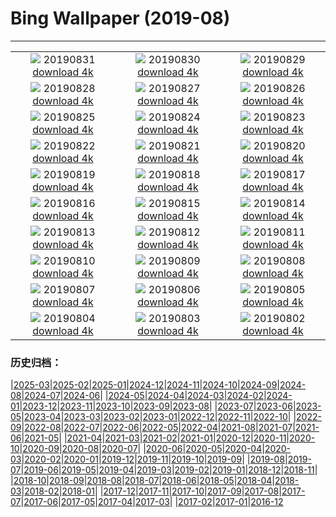 # Bing Wallpaper (2019-08)
**************
| | | |
|:-:|:-:|:-:|
| ![](https://www.bing.com/th?id=OHR.Castelbouc_ZH-CN1475157551_1920x1080.jpg) 20190831 [download 4k](https://www.bing.com/th?id=OHR.Castelbouc_ZH-CN1475157551_UHD.jpg) | ![](https://www.bing.com/th?id=OHR.Slackers_ZH-CN1408656264_1920x1080.jpg) 20190830 [download 4k](https://www.bing.com/th?id=OHR.Slackers_ZH-CN1408656264_UHD.jpg) | ![](https://www.bing.com/th?id=OHR.AsburyParkNJ_ZH-CN1353073841_1920x1080.jpg) 20190829 [download 4k](https://www.bing.com/th?id=OHR.AsburyParkNJ_ZH-CN1353073841_UHD.jpg) |
| ![](https://www.bing.com/th?id=OHR.HardeeCoFair_ZH-CN8647295545_1920x1080.jpg) 20190828 [download 4k](https://www.bing.com/th?id=OHR.HardeeCoFair_ZH-CN8647295545_UHD.jpg) | ![](https://www.bing.com/th?id=OHR.CorsiniGardens_ZH-CN8547012221_1920x1080.jpg) 20190827 [download 4k](https://www.bing.com/th?id=OHR.CorsiniGardens_ZH-CN8547012221_UHD.jpg) | ![](https://www.bing.com/th?id=OHR.Krakatoa_ZH-CN8471800710_1920x1080.jpg) 20190826 [download 4k](https://www.bing.com/th?id=OHR.Krakatoa_ZH-CN8471800710_UHD.jpg) |
| ![](https://www.bing.com/th?id=OHR.ParrotsIndia_ZH-CN8386276023_1920x1080.jpg) 20190825 [download 4k](https://www.bing.com/th?id=OHR.ParrotsIndia_ZH-CN8386276023_UHD.jpg) | ![](https://www.bing.com/th?id=OHR.WinnatsPass_ZH-CN8251326840_1920x1080.jpg) 20190824 [download 4k](https://www.bing.com/th?id=OHR.WinnatsPass_ZH-CN8251326840_UHD.jpg) | ![](https://www.bing.com/th?id=OHR.AugustBears_ZH-CN8159736622_1920x1080.jpg) 20190823 [download 4k](https://www.bing.com/th?id=OHR.AugustBears_ZH-CN8159736622_UHD.jpg) |
| ![](https://www.bing.com/th?id=OHR.FarmlandLandscape_ZH-CN8021236701_1920x1080.jpg) 20190822 [download 4k](https://www.bing.com/th?id=OHR.FarmlandLandscape_ZH-CN8021236701_UHD.jpg) | ![](https://www.bing.com/th?id=OHR.DubaiFountain_ZH-CN7944507087_1920x1080.jpg) 20190821 [download 4k](https://www.bing.com/th?id=OHR.DubaiFountain_ZH-CN7944507087_UHD.jpg) | ![](https://www.bing.com/th?id=OHR.MaraRiverCrossing_ZH-CN6598585392_1920x1080.jpg) 20190820 [download 4k](https://www.bing.com/th?id=OHR.MaraRiverCrossing_ZH-CN6598585392_UHD.jpg) |
| ![](https://www.bing.com/th?id=OHR.FinlandCamping_ZH-CN6418764403_1920x1080.jpg) 20190819 [download 4k](https://www.bing.com/th?id=OHR.FinlandCamping_ZH-CN6418764403_UHD.jpg) | ![](https://www.bing.com/th?id=OHR.Feringasee_ZH-CN6335425001_1920x1080.jpg) 20190818 [download 4k](https://www.bing.com/th?id=OHR.Feringasee_ZH-CN6335425001_UHD.jpg) | ![](https://www.bing.com/th?id=OHR.MagdalenCave_ZH-CN6279630125_1920x1080.jpg) 20190817 [download 4k](https://www.bing.com/th?id=OHR.MagdalenCave_ZH-CN6279630125_UHD.jpg) |
| ![](https://www.bing.com/th?id=OHR.DrinkingNectar_ZH-CN6196689688_1920x1080.jpg) 20190816 [download 4k](https://www.bing.com/th?id=OHR.DrinkingNectar_ZH-CN6196689688_UHD.jpg) | ![](https://www.bing.com/th?id=OHR.GoldRushYukon_ZH-CN6132080652_1920x1080.jpg) 20190815 [download 4k](https://www.bing.com/th?id=OHR.GoldRushYukon_ZH-CN6132080652_UHD.jpg) | ![](https://www.bing.com/th?id=OHR.SmogenSweden_ZH-CN0457682922_1920x1080.jpg) 20190814 [download 4k](https://www.bing.com/th?id=OHR.SmogenSweden_ZH-CN0457682922_UHD.jpg) |
| ![](https://www.bing.com/th?id=OHR.HornedAnole_ZH-CN0388959247_1920x1080.jpg) 20190813 [download 4k](https://www.bing.com/th?id=OHR.HornedAnole_ZH-CN0388959247_UHD.jpg) | ![](https://www.bing.com/th?id=OHR.MartianSouthPole_ZH-CN0324422893_1920x1080.jpg) 20190812 [download 4k](https://www.bing.com/th?id=OHR.MartianSouthPole_ZH-CN0324422893_UHD.jpg) | ![](https://www.bing.com/th?id=OHR.AmboseliHerd_ZH-CN0249135007_1920x1080.jpg) 20190811 [download 4k](https://www.bing.com/th?id=OHR.AmboseliHerd_ZH-CN0249135007_UHD.jpg) |
| ![](https://www.bing.com/th?id=OHR.TRNPThunderstorm_ZH-CN0178957327_1920x1080.jpg) 20190810 [download 4k](https://www.bing.com/th?id=OHR.TRNPThunderstorm_ZH-CN0178957327_UHD.jpg) | ![](https://www.bing.com/th?id=OHR.TrianaBridge_ZH-CN0107319931_1920x1080.jpg) 20190809 [download 4k](https://www.bing.com/th?id=OHR.TrianaBridge_ZH-CN0107319931_UHD.jpg) | ![](https://www.bing.com/th?id=OHR.KluaneAspen_ZH-CN0028056280_1920x1080.jpg) 20190808 [download 4k](https://www.bing.com/th?id=OHR.KluaneAspen_ZH-CN0028056280_UHD.jpg) |
| ![](https://www.bing.com/th?id=OHR.LinyantiLeopard_ZH-CN9934758728_1920x1080.jpg) 20190807 [download 4k](https://www.bing.com/th?id=OHR.LinyantiLeopard_ZH-CN9934758728_UHD.jpg) | ![](https://www.bing.com/th?id=OHR.qixi_ZH-CN3534017617_1920x1080.jpg) 20190806 [download 4k](https://www.bing.com/th?id=OHR.qixi_ZH-CN3534017617_UHD.jpg) | ![](https://www.bing.com/th?id=OHR.WhiteStorksNest_ZH-CN9809680903_1920x1080.jpg) 20190805 [download 4k](https://www.bing.com/th?id=OHR.WhiteStorksNest_ZH-CN9809680903_UHD.jpg) |
| ![](https://www.bing.com/th?id=OHR.ApostleIslands_ZH-CN9543695883_1920x1080.jpg) 20190804 [download 4k](https://www.bing.com/th?id=OHR.ApostleIslands_ZH-CN9543695883_UHD.jpg) | ![](https://www.bing.com/th?id=OHR.SwiftFox_ZH-CN9413097062_1920x1080.jpg) 20190803 [download 4k](https://www.bing.com/th?id=OHR.SwiftFox_ZH-CN9413097062_UHD.jpg) | ![](https://www.bing.com/th?id=OHR.UhuRLP_ZH-CN5421658032_1920x1080.jpg) 20190802 [download 4k](https://www.bing.com/th?id=OHR.UhuRLP_ZH-CN5421658032_UHD.jpg) |

### 历史归档：

|[2025-03](/../2025-03/2025-03.md)|[2025-02](/../2025-02/2025-02.md)|[2025-01](/../2025-01/2025-01.md)|[2024-12](/../2024-12/2024-12.md)|[2024-11](/../2024-11/2024-11.md)|[2024-10](/../2024-10/2024-10.md)|[2024-09](/../2024-09/2024-09.md)|[2024-08](/../2024-08/2024-08.md)|[2024-07](/../2024-07/2024-07.md)|[2024-06](/../2024-06/2024-06.md)|
|[2024-05](/../2024-05/2024-05.md)|[2024-04](/../2024-04/2024-04.md)|[2024-03](/../2024-03/2024-03.md)|[2024-02](/../2024-02/2024-02.md)|[2024-01](/../2024-01/2024-01.md)|[2023-12](/../2023-12/2023-12.md)|[2023-11](/../2023-11/2023-11.md)|[2023-10](/../2023-10/2023-10.md)|[2023-09](/../2023-09/2023-09.md)|[2023-08](/../2023-08/2023-08.md)|
|[2023-07](/../2023-07/2023-07.md)|[2023-06](/../2023-06/2023-06.md)|[2023-05](/../2023-05/2023-05.md)|[2023-04](/../2023-04/2023-04.md)|[2023-03](/../2023-03/2023-03.md)|[2023-02](/../2023-02/2023-02.md)|[2023-01](/../2023-01/2023-01.md)|[2022-12](/../2022-12/2022-12.md)|[2022-11](/../2022-11/2022-11.md)|[2022-10](/../2022-10/2022-10.md)|
|[2022-09](/../2022-09/2022-09.md)|[2022-08](/../2022-08/2022-08.md)|[2022-07](/../2022-07/2022-07.md)|[2022-06](/../2022-06/2022-06.md)|[2022-05](/../2022-05/2022-05.md)|[2022-04](/../2022-04/2022-04.md)|[2021-08](/../2021-08/2021-08.md)|[2021-07](/../2021-07/2021-07.md)|[2021-06](/../2021-06/2021-06.md)|[2021-05](/../2021-05/2021-05.md)|
|[2021-04](/../2021-04/2021-04.md)|[2021-03](/../2021-03/2021-03.md)|[2021-02](/../2021-02/2021-02.md)|[2021-01](/../2021-01/2021-01.md)|[2020-12](/../2020-12/2020-12.md)|[2020-11](/../2020-11/2020-11.md)|[2020-10](/../2020-10/2020-10.md)|[2020-09](/../2020-09/2020-09.md)|[2020-08](/../2020-08/2020-08.md)|[2020-07](/../2020-07/2020-07.md)|
|[2020-06](/../2020-06/2020-06.md)|[2020-05](/../2020-05/2020-05.md)|[2020-04](/../2020-04/2020-04.md)|[2020-03](/../2020-03/2020-03.md)|[2020-02](/../2020-02/2020-02.md)|[2020-01](/../2020-01/2020-01.md)|[2019-12](/../2019-12/2019-12.md)|[2019-11](/../2019-11/2019-11.md)|[2019-10](/../2019-10/2019-10.md)|[2019-09](/../2019-09/2019-09.md)|
|[2019-08](/2019-08.md)|[2019-07](/../2019-07/2019-07.md)|[2019-06](/../2019-06/2019-06.md)|[2019-05](/../2019-05/2019-05.md)|[2019-04](/../2019-04/2019-04.md)|[2019-03](/../2019-03/2019-03.md)|[2019-02](/../2019-02/2019-02.md)|[2019-01](/../2019-01/2019-01.md)|[2018-12](/../2018-12/2018-12.md)|[2018-11](/../2018-11/2018-11.md)|
|[2018-10](/../2018-10/2018-10.md)|[2018-09](/../2018-09/2018-09.md)|[2018-08](/../2018-08/2018-08.md)|[2018-07](/../2018-07/2018-07.md)|[2018-06](/../2018-06/2018-06.md)|[2018-05](/../2018-05/2018-05.md)|[2018-04](/../2018-04/2018-04.md)|[2018-03](/../2018-03/2018-03.md)|[2018-02](/../2018-02/2018-02.md)|[2018-01](/../2018-01/2018-01.md)|
|[2017-12](/../2017-12/2017-12.md)|[2017-11](/../2017-11/2017-11.md)|[2017-10](/../2017-10/2017-10.md)|[2017-09](/../2017-09/2017-09.md)|[2017-08](/../2017-08/2017-08.md)|[2017-07](/../2017-07/2017-07.md)|[2017-06](/../2017-06/2017-06.md)|[2017-05](/../2017-05/2017-05.md)|[2017-04](/../2017-04/2017-04.md)|[2017-03](/../2017-03/2017-03.md)|
|[2017-02](/../2017-02/2017-02.md)|[2017-01](/../2017-01/2017-01.md)|[2016-12](/../2016-12/2016-12.md)